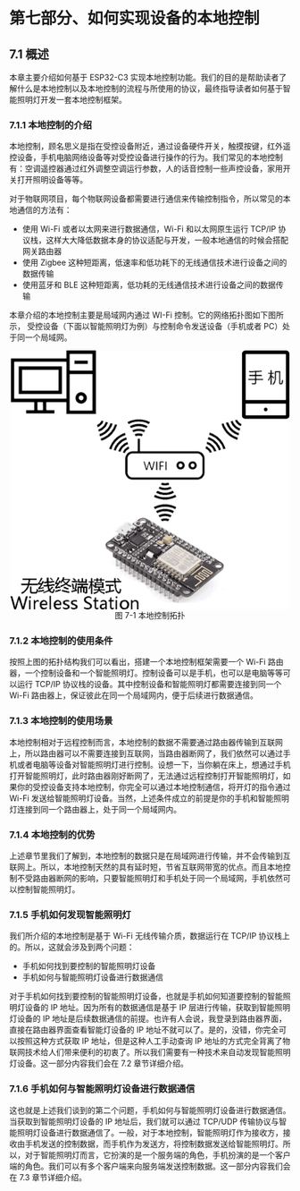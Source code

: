 # 第七部分、如何实现设备的本地控制

## 7.1 概述

本章主要介绍如何基于 ESP32-C3 实现本地控制功能。我们的目的是帮助读者了解什么是本地控制以及本地控制的流程与所使用的协议，最终指导读者如何基于智能照明灯开发一套本地控制框架。

### 7.1.1 本地控制的介绍

本地控制，顾名思义是指在受控设备附近，通过设备硬件开关，触摸按键，红外遥控设备，手机电脑网络设备等对受控设备进行操作的行为。我们常见的本地控制有：空调遥控器通过红外调整空调运行参数，人的话音控制一些声控设备，家用开关打开照明设备等等。

对于物联网项目，每个物联网设备都需要进行通信来传输控制指令，所以常见的本地通信的方法有：

   - 使用 Wi-Fi 或者以太网来进行数据通信，Wi-Fi 和以太网原生运行 TCP/IP 协议栈，这样大大降低数据本身的协议适配与开发，一般本地通信的时候会搭配网关路由器
   - 使用 Zigbee 这种短距离，低速率和低功耗下的无线通信技术进行设备之间的数据传输
   - 使用蓝牙和 BLE 这种短距离，低功耗的无线通信技术进行设备之间的数据传输

本章介绍的本地控制主要是局域网内通过 WI-Fi 控制。它的网络拓扑图如下图所示， 受控设备（下面以智能照明灯为例）与控制命令发送设备（手机或者 PC）处于同一个局域网。

<div align="center">
   <img src="./assets/local_control_01.png" width = "500" alt="local_control_01" align=center />
</div>
<center>图 7-1 本地控制拓扑 </center>

### 7.1.2 本地控制的使用条件

按照上图的拓扑结构我们可以看出，搭建一个本地控制框架需要一个 Wi-Fi 路由器，一个控制设备和一个智能照明灯。控制设备可以是手机，也可以是电脑等等可以运行 TCP/IP 协议栈的设备。其中控制设备和智能照明灯都需要连接到同一个 Wi-Fi 路由器上，保证彼此在同一个局域网内，便于后续进行数据通信。

### 7.1.3 本地控制的使用场景

本地控制相对于远程控制而言，本地控制的数据不需要通过路由器传输到互联网上，所以路由器可以不需要连接到互联网，当路由器断网了，我们依然可以通过手机或者电脑等设备对智能照明灯进行控制。设想一下，当你躺在床上，想通过手机打开智能照明灯，此时路由器刚好断网了，无法通过远程控制打开智能照明灯，如果你的受控设备支持本地控制，你完全可以通过本地控制通信，将开灯的指令通过 Wi-Fi 发送给智能照明灯设备。当然，上述条件成立的前提是你的手机和智能照明灯连接到同一个路由器上，处于同一个局域网内。

### 7.1.4 本地控制的优势

上述章节里我们了解到，本地控制的数据只是在局域网进行传输，并不会传输到互联网上。所以，本地控制天然的具有延时短，节省互联网带宽的优点。而且本地控制不受路由器断网的影响，只要智能照明灯和手机处于同一个局域网，手机依然可以控制智能照明灯。

### 7.1.5 手机如何发现智能照明灯

我们所介绍的本地控制是基于 Wi-Fi 无线传输介质，数据运行在 TCP/IP 协议栈上的。所以，这就会涉及到两个问题：

   - 手机如何找到要控制的智能照明灯设备
   - 手机如何与智能照明灯设备进行数据通信

对于手机如何找到要控制的智能照明灯设备，也就是手机如何知道要控制的智能照明灯设备的 IP 地址。因为所有的数据通信是基于 IP 层进行传输，获取到智能照明灯设备的 IP 地址是后续数据通信的前提。也许有人会说，我登录到路由器界面，直接在路由器界面查看智能灯设备的 IP 地址不就可以了。是的，没错，你完全可以按照这种方式获取 IP 地址，但是这种人工手动查询 IP 地址的方式完全背离了物联网技术给人们带来便利的初衷了。所以我们需要有一种技术来自动发现智能照明灯设备。这一部分内容我们会在 7.2 章节详细介绍。

### 7.1.6 手机如何与智能照明灯设备进行数据通信

这也就是上述我们谈到的第二个问题，手机如何与智能照明灯设备进行数据通信。当获取到智能照明灯设备的 IP 地址后，我们就可以通过 TCP/UDP 传输协议与智能照明灯设备进行数据通信了。一般，对于本地控制，智能照明灯作为接收方，接收由手机发送的控制数据，而手机作为发送方，将控制数据发送给智能照明灯。所以，对于智能照明灯而言，它扮演的是一个服务端的角色，手机扮演的是一个客户端的角色。我们可以有多个客户端来向服务端发送控制数据。这一部分内容我们会在 7.3 章节详细介绍。
